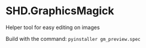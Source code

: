 # SHD.GraphicsMagick
Helper tool for easy editing on images

Build with the command: `pyinstaller gm_preview.spec`